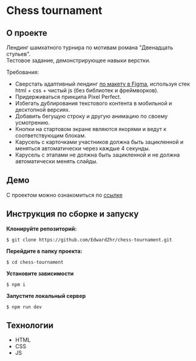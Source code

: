 # Chess tournament

## О проекте
Лендинг шамхатного турнира по мотивам романа "Двенадцать стульев".  
Тестовое задание, демонстрирующее навыки верстки.

Требования:
- Сверстать адаптивный лендинг [по макету в Figma](https://www.figma.com/design/mZxh0SrlLVRLQXfh8n3smz/%D0%A2%D0%B5%D1%81%D1%82%D0%BE%D0%B2%D1%8B%D0%B9-%D0%BB%D0%B5%D0%BD%D0%B4%D0%B8%D0%BD%D0%B3?node-id=0-1&t=QEnpA14RluP9rdE2-1), используя стек html + css + чистый js (без библиотек и фреймворков).
- Придерживаться принципа Pixel Perfect.
- Избегать дублирования текстового контента в мобильной и десктопной версиях.
- Добавить бегущую строку и другую анимацию по своему усмотрению.
- Кнопки на стартовом экране являются якорями и ведут к соответствующим блокам.
- Карусель с карточками участников должна быть зацикленной и меняться автоматически через каждые 4 секунды.
- Карусель с этапами не должна быть зацикленной и не должна автоматически менять слайды.

## Демо
С проектом можно ознакомиться по [ссылке](https://edwardzhr.github.io/chess-tournament)

## Инструкция по сборке и запуску

**Клонируйте репозиторий:**
```
$ git clone https://github.com/EdwardZhr/chess-tournament.git
```
**Перейдите в папку проекта:** 
```
$ cd chess-tournament
```
**Установите зависимости** 
```
$ npm i
```
 **Запустите локальный сервер**
 ```
 $ npm run dev
 ```

## Технологии
* HTML
* CSS
* JS
